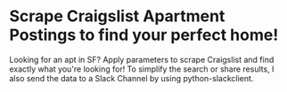 # Scrape Craigslist Apartment Postings to find your perfect home!
Looking for an apt in SF? Apply parameters to scrape Craigslist and find exactly what you're looking for! To simplify the search or share  results, I also send the data to a Slack Channel by using python-slackclient. 
